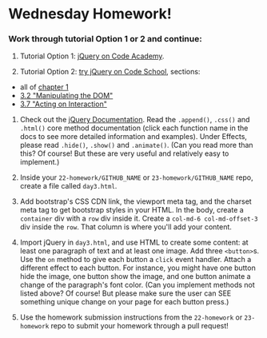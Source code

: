 # Wednesday Homework!

### Work through tutorial Option 1 or 2 and continue:

1. Tutorial Option 1: <a href="https://www.codecademy.com/tracks/jquery" target="_blank">jQuery on Code Academy</a>.

1. Tutorial Option 2: <a href="http://try.jquery.com/levels/1/challenges/1" target="_blank">try jQuery on Code School</a>, sections: 
  * all of <a href="http://try.jquery.com/levels/1/challenges/1" target="_blank">chapter 1</a>
  * <a href="http://try.jquery.com/levels/3/sections/2" target="_blank">3.2 "Manipulating the DOM"</a>
  * <a href="http://try.jquery.com/levels/3/sections/7" target="_blank">3.7 "Acting on Interaction"</a>

1. Check out the <a href="http://api.jquery.com/" target="_blank">jQuery Documentation</a>. Read the `.append()`, `.css()` and `.html()` core method documentation (click each function name in the docs to see more detailed information and examples). Under Effects, please read `.hide()`, `.show()` and `.animate()`. (Can you read more than this? Of course! But these are very useful and relatively easy to implement.)

1. Inside your  `22-homework/GITHUB_NAME` or `23-homework/GITHUB_NAME` repo, create a file called `day3.html`.  

1. Add bootstrap's CSS CDN link, the viewport meta tag, and the charset meta tag to get bootstrap styles in your HTML. In the body, create a `container` div with a `row` div inside it.  Create a `col-md-6 col-md-offset-3` div inside the `row`. That column is where you'll add your content.

1. Import jQuery in `day3.html`, and use HTML to create some content: at least one paragraph of text and at least one image. Add three `<button>`s.  Use the `on` method to give each button a `click` event handler. Attach a different effect to each button.  For instance, you might have one button hide the image, one button show the image, and one button animate a change of the paragraph's font color. (Can you implement methods not listed above? Of course! But please make sure the user can SEE something unique change on your page for each button press.)

1. Use the homework submission instructions from the `22-homework` or `23-homework` repo to submit your homework through a pull request!
